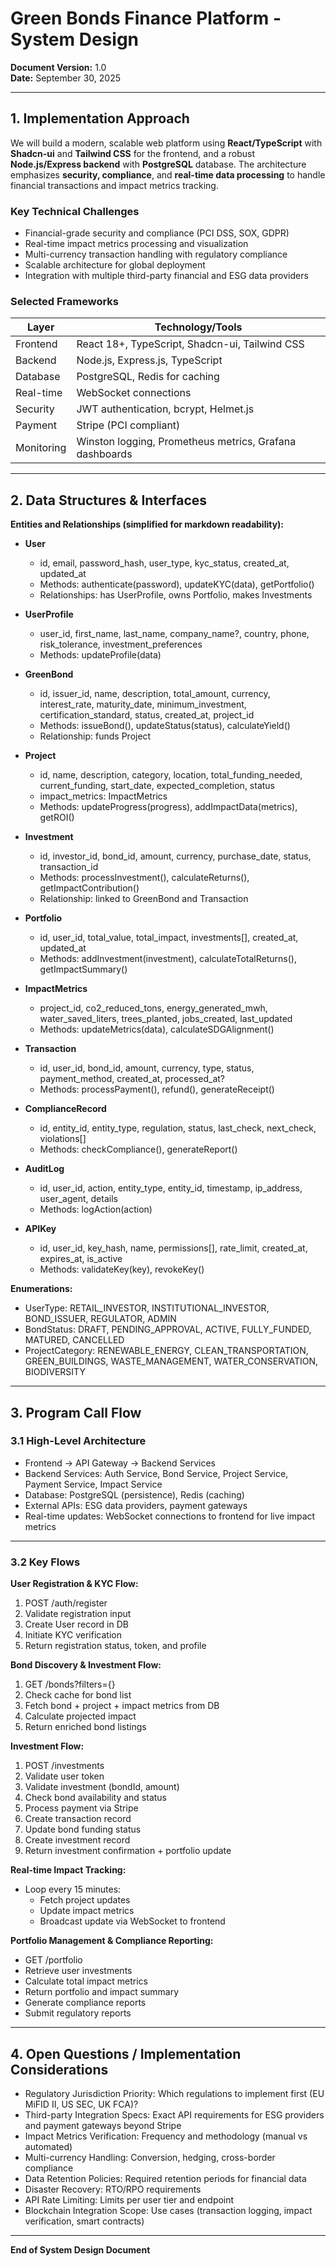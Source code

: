 # Green Bonds Finance Platform - System Design

**Document Version:** 1.0  
**Date:** September 30, 2025  

---

## 1. Implementation Approach

We will build a modern, scalable web platform using **React/TypeScript** with **Shadcn-ui** and **Tailwind CSS** for the frontend, and a robust **Node.js/Express backend** with **PostgreSQL** database. The architecture emphasizes **security, compliance**, and **real-time data processing** to handle financial transactions and impact metrics tracking.

### Key Technical Challenges

- Financial-grade security and compliance (PCI DSS, SOX, GDPR)  
- Real-time impact metrics processing and visualization  
- Multi-currency transaction handling with regulatory compliance  
- Scalable architecture for global deployment  
- Integration with multiple third-party financial and ESG data providers  

### Selected Frameworks

| Layer          | Technology/Tools                                  |
|----------------|--------------------------------------------------|
| Frontend       | React 18+, TypeScript, Shadcn-ui, Tailwind CSS  |
| Backend        | Node.js, Express.js, TypeScript                  |
| Database       | PostgreSQL, Redis for caching                    |
| Real-time      | WebSocket connections                            |
| Security       | JWT authentication, bcrypt, Helmet.js           |
| Payment        | Stripe (PCI compliant)                           |
| Monitoring     | Winston logging, Prometheus metrics, Grafana dashboards |

---

## 2. Data Structures & Interfaces

**Entities and Relationships (simplified for markdown readability):**

- **User**
  - id, email, password_hash, user_type, kyc_status, created_at, updated_at
  - Methods: authenticate(password), updateKYC(data), getPortfolio()
  - Relationships: has UserProfile, owns Portfolio, makes Investments

- **UserProfile**
  - user_id, first_name, last_name, company_name?, country, phone, risk_tolerance, investment_preferences
  - Methods: updateProfile(data)

- **GreenBond**
  - id, issuer_id, name, description, total_amount, currency, interest_rate, maturity_date, minimum_investment, certification_standard, status, created_at, project_id
  - Methods: issueBond(), updateStatus(status), calculateYield()
  - Relationship: funds Project

- **Project**
  - id, name, description, category, location, total_funding_needed, current_funding, start_date, expected_completion, status
  - impact_metrics: ImpactMetrics
  - Methods: updateProgress(progress), addImpactData(metrics), getROI()

- **Investment**
  - id, investor_id, bond_id, amount, currency, purchase_date, status, transaction_id
  - Methods: processInvestment(), calculateReturns(), getImpactContribution()
  - Relationship: linked to GreenBond and Transaction

- **Portfolio**
  - id, user_id, total_value, total_impact, investments[], created_at, updated_at
  - Methods: addInvestment(investment), calculateTotalReturns(), getImpactSummary()

- **ImpactMetrics**
  - project_id, co2_reduced_tons, energy_generated_mwh, water_saved_liters, trees_planted, jobs_created, last_updated
  - Methods: updateMetrics(data), calculateSDGAlignment()

- **Transaction**
  - id, user_id, bond_id, amount, currency, type, status, payment_method, created_at, processed_at?
  - Methods: processPayment(), refund(), generateReceipt()

- **ComplianceRecord**
  - id, entity_id, entity_type, regulation, status, last_check, next_check, violations[]
  - Methods: checkCompliance(), generateReport()

- **AuditLog**
  - id, user_id, action, entity_type, entity_id, timestamp, ip_address, user_agent, details
  - Methods: logAction(action)

- **APIKey**
  - id, user_id, key_hash, name, permissions[], rate_limit, created_at, expires_at, is_active
  - Methods: validateKey(key), revokeKey()

**Enumerations:**

- UserType: RETAIL_INVESTOR, INSTITUTIONAL_INVESTOR, BOND_ISSUER, REGULATOR, ADMIN  
- BondStatus: DRAFT, PENDING_APPROVAL, ACTIVE, FULLY_FUNDED, MATURED, CANCELLED  
- ProjectCategory: RENEWABLE_ENERGY, CLEAN_TRANSPORTATION, GREEN_BUILDINGS, WASTE_MANAGEMENT, WATER_CONSERVATION, BIODIVERSITY  

---

## 3. Program Call Flow

### 3.1 High-Level Architecture

- Frontend → API Gateway → Backend Services  
- Backend Services: Auth Service, Bond Service, Project Service, Payment Service, Impact Service  
- Database: PostgreSQL (persistence), Redis (caching)  
- External APIs: ESG data providers, payment gateways  
- Real-time updates: WebSocket connections to frontend for live impact metrics  

---

### 3.2 Key Flows

**User Registration & KYC Flow:**

1. POST /auth/register  
2. Validate registration input  
3. Create User record in DB  
4. Initiate KYC verification  
5. Return registration status, token, and profile  

**Bond Discovery & Investment Flow:**

1. GET /bonds?filters={}  
2. Check cache for bond list  
3. Fetch bond + project + impact metrics from DB  
4. Calculate projected impact  
5. Return enriched bond listings  

**Investment Flow:**

1. POST /investments  
2. Validate user token  
3. Validate investment (bondId, amount)  
4. Check bond availability and status  
5. Process payment via Stripe  
6. Create transaction record  
7. Update bond funding status  
8. Create investment record  
9. Return investment confirmation + portfolio update  

**Real-time Impact Tracking:**

- Loop every 15 minutes:  
  - Fetch project updates  
  - Update impact metrics  
  - Broadcast update via WebSocket to frontend  

**Portfolio Management & Compliance Reporting:**

- GET /portfolio  
- Retrieve user investments  
- Calculate total impact metrics  
- Return portfolio and impact summary  
- Generate compliance reports  
- Submit regulatory reports  

---

## 4. Open Questions / Implementation Considerations

- Regulatory Jurisdiction Priority: Which regulations to implement first (EU MiFID II, US SEC, UK FCA)?  
- Third-party Integration Specs: Exact API requirements for ESG providers and payment gateways beyond Stripe  
- Impact Metrics Verification: Frequency and methodology (manual vs automated)  
- Multi-currency Handling: Conversion, hedging, cross-border compliance  
- Data Retention Policies: Required retention periods for financial data  
- Disaster Recovery: RTO/RPO requirements  
- API Rate Limiting: Limits per user tier and endpoint  
- Blockchain Integration Scope: Use cases (transaction logging, impact verification, smart contracts)  

---

**End of System Design Document**

